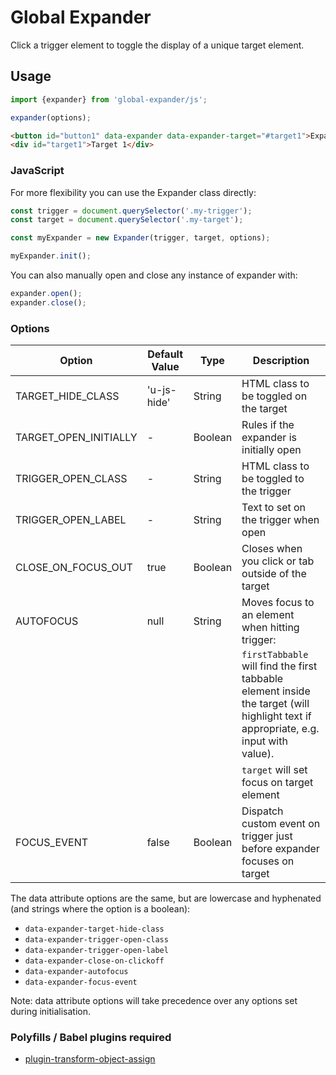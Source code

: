 # Global Expander

Click a trigger element to toggle the display of a unique target element.

## Usage

```javascript
import {expander} from 'global-expander/js';

expander(options);
```

```html
<button id="button1" data-expander data-expander-target="#target1">Expander 1</button>
<div id="target1">Target 1</div>
```

### JavaScript

For more flexibility you can use the Expander class directly:

```javascript
const trigger = document.querySelector('.my-trigger');
const target = document.querySelector('.my-target');

const myExpander = new Expander(trigger, target, options);

myExpander.init();
``` 

You can also manually open and close any instance of expander with:

```javascript
expander.open();
expander.close();
```

### Options

| Option             | Default Value | Type    | Description |
|--------------------|---------------|---------|------------------------------------------------------------------------------------------------------------------------------------|
| TARGET_HIDE_CLASS  | 'u-js-hide'   | String  | HTML class to be toggled on the target                                                                                             |
| TARGET_OPEN_INITIALLY  | -   | Boolean  | Rules if the expander is initially open                                                                                              |
| TRIGGER_OPEN_CLASS | -             | String  | HTML class to be toggled to the trigger                                                                                            |
| TRIGGER_OPEN_LABEL | -             | String  | Text to set on the trigger when open                                                                                               |
| CLOSE_ON_FOCUS_OUT | true          | Boolean | Closes when you click or tab outside of the target                                                                                 |
| AUTOFOCUS          | null          | String  | Moves focus to an element when hitting trigger:                                                                                    |
|                    |               |         |`firstTabbable` will find the first tabbable element inside the target (will highlight text if appropriate, e.g. input with value). |
|                    |               |         |`target` will set focus on target element                                                                                           |
| FOCUS_EVENT        | false         | Boolean | Dispatch custom event on trigger just before expander focuses on target                                                            |

The data attribute options are the same, but are lowercase and hyphenated (and strings where the option is a boolean):

- `data-expander-target-hide-class`
- `data-expander-trigger-open-class`
- `data-expander-trigger-open-label`
- `data-expander-close-on-clickoff`
- `data-expander-autofocus`
- `data-expander-focus-event`

Note: data attribute options will take precedence over any options set during initialisation.

### Polyfills / Babel plugins required

- [plugin-transform-object-assign](https://babeljs.io/docs/en/babel-plugin-transform-object-assign)
